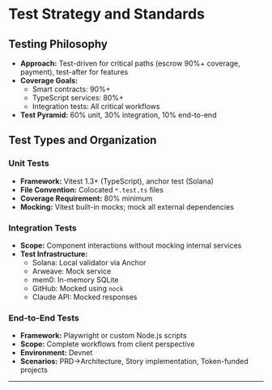 # Test Strategy and Standards

## Testing Philosophy

- **Approach:** Test-driven for critical paths (escrow 90%+ coverage, payment), test-after for features
- **Coverage Goals:**
  - Smart contracts: 90%+
  - TypeScript services: 80%+
  - Integration tests: All critical workflows
- **Test Pyramid:** 60% unit, 30% integration, 10% end-to-end

## Test Types and Organization

### Unit Tests

- **Framework:** Vitest 1.3+ (TypeScript), anchor test (Solana)
- **File Convention:** Colocated `*.test.ts` files
- **Coverage Requirement:** 80% minimum
- **Mocking:** Vitest built-in mocks; mock all external dependencies

### Integration Tests

- **Scope:** Component interactions without mocking internal services
- **Test Infrastructure:**
  - Solana: Local validator via Anchor
  - Arweave: Mock service
  - mem0: In-memory SQLite
  - GitHub: Mocked using `nock`
  - Claude API: Mocked responses

### End-to-End Tests

- **Framework:** Playwright or custom Node.js scripts
- **Scope:** Complete workflows from client perspective
- **Environment:** Devnet
- **Scenarios:** PRD→Architecture, Story implementation, Token-funded projects

---
